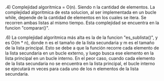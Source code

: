 .4) Complejidad algoritmica = O(n). Siendo n la cantidad de elementos. La complejidad algoritmica de esta solucion, al ser implementada en un bucle while, depende de la cantidad de elementos en los cuales se itera. Se recorren ambas listas al mismo tiempo. Esta complejidad se encuentra en la funcion "comparar()".

.6) La complejidad algoritmica más alta es la de la funcion "es_sublista()", y es O(m * n), donde n es el tamaño de la lista secundaria y m es el tamaño de la lista principal. Esto se debe a que la función recorre cada elemento de la lista secundaria en un bucle externo, y luego busca ese elemento en la lista principal en un bucle interno. En el peor caso, cuando cada elemento de la lista secundaria no se encuentra en la lista principal, el bucle interno se ejecutará m veces para cada uno de los n elementos de la lista secundaria.
